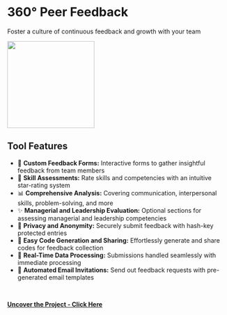 #  360° Peer Feedback
Foster a culture of continuous feedback and growth with your team
<br>

<img src="https://github.com/tobwil/markdown_website/assets/72387477/526a3941-b546-49d0-a675-c97e3fcf5168" height="200">
<br>

## Tool Features

* 📝 **Custom Feedback Forms:** Interactive forms to gather insightful feedback from team members
* 🌟 **Skill Assessments:** Rate skills and competencies with an intuitive star-rating system
* 📊 **Comprehensive Analysis:** Covering communication, interpersonal skills, problem-solving, and more
* ✨ **Managerial and Leadership Evaluation:** Optional sections for assessing managerial and leadership competencies
* 🔐 **Privacy and Anonymity:** Securely submit feedback with hash-key protected entries
* 📨 **Easy Code Generation and Sharing:** Effortlessly generate and share codes for feedback collection
* 🔄 **Real-Time Data Processing:** Submissions handled seamlessly with immediate processing
* 🤖 **Automated Email Invitations:** Send out feedback requests with pre-generated email templates
<br>

**[<i class="fa-solid fa-up-right-from-square"></i> Uncover the Project - Click Here](https://a.picoapps.xyz/next-usually)**
